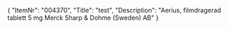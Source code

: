 {
  "ItemNr": "004370",
  "Title": "test",
  "Description": "Aerius, filmdragerad tablett 5 mg Merck Sharp & Dohme (Sweden) AB"
}